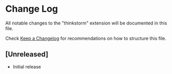 # Change Log

All notable changes to the "thinkstorm" extension will be documented in this file.

Check [Keep a Changelog](http://keepachangelog.com/) for recommendations on how to structure this file.

## [Unreleased]

- Initial release
